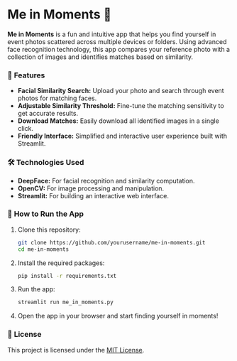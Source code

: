 # Me in Moments 📸  

**Me in Moments** is a fun and intuitive app that helps you find yourself in event photos scattered across multiple devices or folders. Using advanced face recognition technology, this app compares your reference photo with a collection of images and identifies matches based on similarity.  

### 🎯 **Features**  
- **Facial Similarity Search:** Upload your photo and search through event photos for matching faces.  
- **Adjustable Similarity Threshold:** Fine-tune the matching sensitivity to get accurate results.  
- **Download Matches:** Easily download all identified images in a single click.  
- **Friendly Interface:** Simplified and interactive user experience built with Streamlit.  

### 🛠️ **Technologies Used**  
- **DeepFace:** For facial recognition and similarity computation.  
- **OpenCV:** For image processing and manipulation.  
- **Streamlit:** For building an interactive web interface.  

### 🚀 **How to Run the App**  
1. Clone this repository:  
   ```bash
   git clone https://github.com/yourusername/me-in-moments.git
   cd me-in-moments
   ```  
2. Install the required packages:  
   ```bash
   pip install -r requirements.txt
   ```  
3. Run the app:  
   ```bash
   streamlit run me_in_moments.py
   ```  
4. Open the app in your browser and start finding yourself in moments!


### 📃 **License**  
This project is licensed under the [MIT License](LICENSE).  


